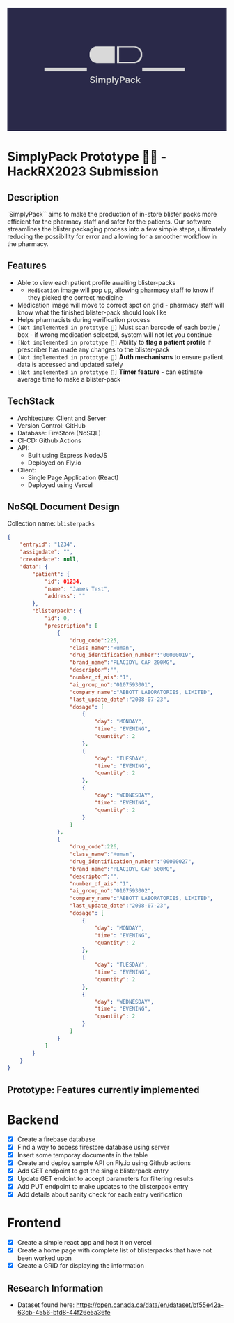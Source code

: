 ![](./client/src/assets/Banner.jpg)

# SimplyPack Prototype 💊💊 - HackRX2023 Submission

## Description
`SimplyPack`` aims to make the production of in-store blister packs more efficient for the pharmacy staff and safer for the patients. Our software streamlines the blister packaging process into a few simple steps, ultimately reducing the possibility for error and allowing for a smoother workflow in the pharmacy.

## Features
- Able to view each patient profile awaiting blister-packs 
- - `Medication` image will pop up, allowing pharmacy staff to know if they picked the correct medicine
- Medication image will move to correct spot on grid - pharmacy staff will know what the finished blister-pack should look like 
- Helps pharmacists during verification process
- ```[Not implemented in prototype 🚧]``` Must scan barcode of each bottle / box - if wrong medication selected, system will not let you continue 
- ```[Not implemented in prototype 🚧]``` Ability to **flag a patient profile** if prescriber has made any changes to the blister-pack 
- ```[Not implemented in prototype 🚧]``` **Auth mechanisms** to ensure patient data is accessed and updated safely
- ```[Not implemented in prototype 🚧]``` **Timer feature** - can estimate average time to make a blister-pack

## TechStack

- Architecture: Client and Server
- Version Control: GitHub
- Database: FireStore (NoSQL)
- CI-CD: Github Actions
- API:
  - Built using Express NodeJS
  - Deployed on Fly.io
- Client:
  - Single Page Application (React)
  - Deployed using Vercel

## NoSQL Document Design

Collection name: `blisterpacks`

```JSON
{
    "entryid": "1234",
    "assigndate": "",
    "createdate": null,
    "data": {
        "patient": {
            "id": 01234,
            "name": "James Test",
            "address": ""
        },
        "blisterpack": {
            "id": 0,
            "prescription": [
                {
                    "drug_code":225,
                    "class_name":"Human",
                    "drug_identification_number":"00000019",
                    "brand_name":"PLACIDYL CAP 200MG",
                    "descriptor":"",
                    "number_of_ais":"1",
                    "ai_group_no":"0107593001",
                    "company_name":"ABBOTT LABORATORIES, LIMITED",
                    "last_update_date":"2008-07-23",
                    "dosage": [
                        {
                            "day": "MONDAY",
                            "time": "EVENING",
                            "quantity": 2
                        },
                        {
                            "day": "TUESDAY",
                            "time": "EVENING",
                            "quantity": 2
                        },
                        {
                            "day": "WEDNESDAY",
                            "time": "EVENING",
                            "quantity": 2
                        }
                    ]
                },
                {
                    "drug_code":226,
                    "class_name":"Human",
                    "drug_identification_number":"00000027",
                    "brand_name":"PLACIDYL CAP 500MG",
                    "descriptor":"",
                    "number_of_ais":"1",
                    "ai_group_no":"0107593002",
                    "company_name":"ABBOTT LABORATORIES, LIMITED",
                    "last_update_date":"2008-07-23",
                    "dosage": [
                        {
                            "day": "MONDAY",
                            "time": "EVENING",
                            "quantity": 2
                        },
                        {
                            "day": "TUESDAY",
                            "time": "EVENING",
                            "quantity": 2
                        },
                        {
                            "day": "WEDNESDAY",
                            "time": "EVENING",
                            "quantity": 2
                        }
                    ]
                }
            ]
        }
    }
}
```

## Prototype: Features currently implemented

Backend
=======
- [x] Create a firebase database
- [x] Find a way to access firestore database using server
- [x] Insert some temporay documents in the table
- [x] Create and deploy sample API on Fly.io using Github actions
- [x] Add GET endpoint to get the single blisterpack entry
- [x] Update GET endoint to accept parameters for filtering results
- [x] Add PUT endpoint to make updates to the blisterpack entry
- [x] Add details about sanity check for each entry verification

Frontend
========
- [x] Create a simple react app and host it on vercel
- [x] Create a home page with complete list of blisterpacks that have not been worked upon
- [x] Create a GRID for displaying the information

## Research Information
- Dataset found here: https://open.canada.ca/data/en/dataset/bf55e42a-63cb-4556-bfd8-44f26e5a36fe